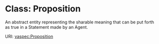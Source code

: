 # Class: Proposition

An abstract entity representing the sharable meaning that can be put forth as true in a Statement made by an Agent.

URI: [vaspec:Proposition](https://example.org/vaspec/Proposition)

